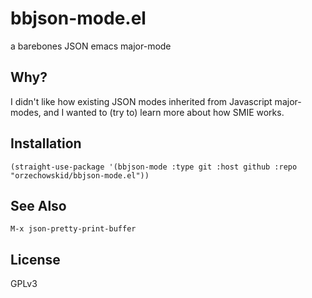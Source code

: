 # bbjson-mode.el
a barebones JSON emacs major-mode
## Why?
I didn't like how existing JSON modes inherited from Javascript major-modes, and I wanted to (try to) learn more about how SMIE works.
## Installation
`(straight-use-package '(bbjson-mode :type git :host github :repo "orzechowskid/bbjson-mode.el"))`
## See Also
`M-x json-pretty-print-buffer`
## License
GPLv3

